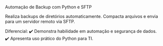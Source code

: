 
Automação de Backup com Python e SFTP

Realiza backups de diretórios automaticamente.
Compacta arquivos e envia para um servidor remoto via SFTP.
 
 Diferencial:
✔️ Demonstra habilidade em automação e segurança de dados.
✔️ Apresenta uso prático do Python para TI.
